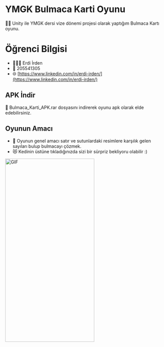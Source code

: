 # YMGK Bulmaca Karti Oyunu
👨‍💻 Unity ile YMGK dersi vize dönemi projesi olarak yaptığım Bulmaca Kartı oyunu.

# Öğrenci Bilgisi
- 👨🏻‍💼 Erdi İrden
- 🔢 205541305
- 🌐 [https://www.linkedin.com/in/erdi-irden/](https://www.linkedin.com/in/erdi-irden/)

## APK İndir
📲 Bulmaca_Karti_APK.rar dosyasını indirerek oyunu apk olarak elde edebilirsiniz.

## Oyunun Amacı
- 🤔 Oyunun genel amacı satır ve sutunlardaki resimlere karşılık gelen sayıları bulup bulmacayı çözmek.
- 😻 Kedinin üstüne tıkladığınızda sizi bir sürpriz bekliyoru olabilir :)

<img align="center" alt="GIF" src="https://i.hizliresim.com/t7c1snt.png" width="284" height="581" />
